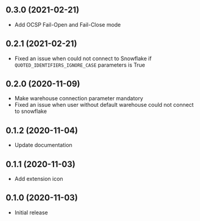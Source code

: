 0.3.0 (2021-02-21)
-------------------

- Add OCSP Fail-Open and Fail-Close mode

0.2.1 (2021-02-21)
-------------------

- Fixed an issue when could not connect to Snowflake if `QUOTED_IDENTIFIERS_IGNORE_CASE` parameters is True

0.2.0 (2020-11-09)
-------------------

- Make warehouse connection parameter mandatory
- Fixed an issue when user without default warehouse could not connect to snowflake

0.1.2 (2020-11-04)
-------------------

- Update documentation

0.1.1 (2020-11-03)
-------------------

- Add extension icon

0.1.0 (2020-11-03)
-------------------

- Initial release
